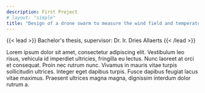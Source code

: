 ```yaml
---
description: First Project
# layout: "simple"
title: "Design of a drone swarm to measure the wind field and temperature stratification in a wind farm"
---
```


{{< lead >}}
Bachelor's thesis, supervisor: Dr. Ir. Dries Allaerts 
{{< /lead >}}

Lorem ipsum dolor sit amet, consectetur adipiscing elit. Vestibulum leo risus, vehicula id imperdiet ultricies, fringilla eu lectus. Nunc laoreet at orci et consequat. Proin nec rutrum nunc. Vivamus in mauris vitae turpis sollicitudin ultrices. Integer eget dapibus turpis. Fusce dapibus feugiat lacus vitae maximus. Praesent ultrices magna magna, dignissim interdum dolor rutrum a.

